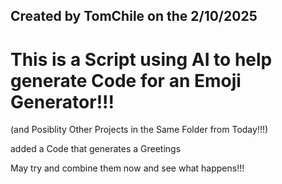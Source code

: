 ## Created by TomChile on the 2/10/2025

# This is a Script using AI to help generate Code for an Emoji Generator!!!

(and Posiblity Other Projects in the Same Folder from Today!!!)

added a Code that generates a Greetings

May try and combine them now and see what happens!!!

